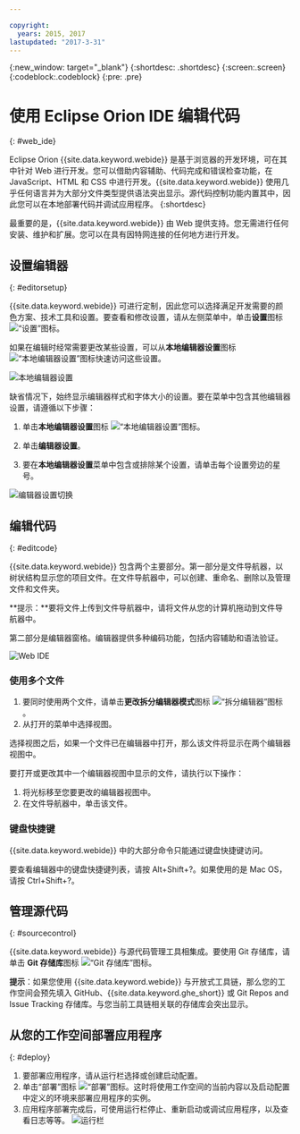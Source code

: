 ```yaml
---

copyright:
  years: 2015, 2017
lastupdated: "2017-3-31"
---
```


{:new_window: target="_blank"}
{:shortdesc: .shortdesc}
{:screen:.screen}
{:codeblock:.codeblock}
{:pre: .pre}

# 使用 Eclipse Orion IDE 编辑代码
{: #web_ide}

Eclipse Orion {{site.data.keyword.webide}} 是基于浏览器的开发环境，可在其中针对 Web 进行开发。您可以借助内容辅助、代码完成和错误检查功能，在 JavaScript、HTML 和 CSS 中进行开发。{{site.data.keyword.webide}} 使用几乎任何语言并为大部分文件类型提供语法突出显示。源代码控制功能内置其中，因此您可以在本地部署代码并调试应用程序。
{:shortdesc}

最重要的是，{{site.data.keyword.webide}} 由 Web 提供支持。您无需进行任何安装、维护和扩展。您可以在具有因特网连接的任何地方进行开发。

## 设置编辑器
{: #editorsetup}

{{site.data.keyword.webide}} 可进行定制，因此您可以选择满足开发需要的颜色方案、技术工具和设置。要查看和修改设置，请从左侧菜单中，单击**设置**图标 <img class="inline" src="images/webide_settings_icon_light_small.png"  alt="“设置”图标">。

如果在编辑时经常需要更改某些设置，可以从**本地编辑器设置**图标<img class="inline" src="images/webide_local_settings_icon_light_small.png"  alt="“本地编辑器设置”图标">快速访问这些设置。 

![本地编辑器设置](images/webide_local_editor_settings_light.png)

缺省情况下，始终显示编辑器样式和字体大小的设置。要在菜单中包含其他编辑器设置，请遵循以下步骤：

1. 单击**本地编辑器设置**图标 <img class="inline" src="images/webide_local_settings_icon_light_small.png"  alt="“本地编辑器设置”图标">。

2. 单击**编辑器设置**。

3. 要在**本地编辑器设置**菜单中包含或排除某个设置，请单击每个设置旁边的星号。

![编辑器设置切换](images/webide_editor_settings_toggle_light.png)


## 编辑代码
{: #editcode}

{{site.data.keyword.webide}} 包含两个主要部分。第一部分是文件导航器，以树状结构显示您的项目文件。在文件导航器中，可以创建、重命名、删除以及管理文件和文件夹。

**提示：**要将文件上传到文件导航器中，请将文件从您的计算机拖动到文件导航器中。

第二部分是编辑器窗格。编辑器提供多种编码功能，包括内容辅助和语法验证。

![Web IDE](images/webide_light.png)

### 使用多个文件
1. 要同时使用两个文件，请单击**更改拆分编辑器模式**图标 <img class="inline" src="images/webide_split_editor_icon_light_small.png"  alt="“拆分编辑器”图标">。
2. 从打开的菜单中选择视图。

 选择视图之后，如果一个文件已在编辑器中打开，那么该文件将显示在两个编辑器视图中。

 要打开或更改其中一个编辑器视图中显示的文件，请执行以下操作：
 1. 将光标移至您要更改的编辑器视图中。
 2. 在文件导航器中，单击该文件。

### 键盘快捷键
{{site.data.keyword.webide}} 中的大部分命令只能通过键盘快捷键访问。

要查看编辑器中的键盘快捷键列表，请按 Alt+Shift+?。如果使用的是 Mac OS，请按 Ctrl+Shift+?。

## 管理源代码
{: #sourcecontrol}

{{site.data.keyword.webide}} 与源代码管理工具相集成。要使用 Git 存储库，请单击 **Git 存储库**图标 <img class="inline" src="images/webide_git_icon_light_small.png"  alt="“Git 存储库”图标">。 

 **提示**：如果您使用 {{site.data.keyword.webide}} 与开放式工具链，那么您的工作空间会预先填入 GitHub、{{site.data.keyword.ghe_short}} 或 Git Repos and Issue Tracking 存储库。与您当前工具链相关联的存储库会突出显示。


## 从您的工作空间部署应用程序
{: #deploy}

1. 要部署应用程序，请从运行栏选择或创建启动配置。
1. 单击“部署”图标 <img class="inline" src="images/webide_deploy_button_light_small.png"  alt="“部署”图标">。这时将使用工作空间的当前内容以及启动配置中定义的环境来部署应用程序的实例。 
2. 应用程序部署完成后，可使用运行栏停止、重新启动或调试应用程序，以及查看日志等等。
![运行栏](images/webide_runbar_light.png)    

<!-- 3/6/2016: bl commands don't work with V2/CD 
## Editing outside of the {{site.data.keyword.webide}}
{: #editlocal}

To use an editor besides the {{site.data.keyword.webide}}, set up {{site.data.keyword.Bluemix_live}} so that you can work directly with your project files in any tool. {{site.data.keyword.Bluemix_live_notm}} is a command-line application that synchronizes the changes in your local file system with your cloud workspace in {{site.data.keyword.jazzhub}}. 

### Before you begin 

Download and install the [{{site.data.keyword.Bluemix_live_notm}} command-line interface![External link icon](../../icons/launch-glyph.svg "External link icon")](http://livesyncdownload.ng.bluemix.net){: new_window}.

### Synchronizing your local environment with {{site.data.keyword.Bluemix_notm}}
{: #edit_local_download}

1. Open a command-line window.
2. Sign in to {{site.data.keyword.Bluemix_notm}}:

	```
	bl login
	```
	{: pre}

3. When you are prompted, enter your IBMid and password.
4. View a list of your {{site.data.keyword.Bluemix_notm}} projects: 

	```
	bl projects
	```
	{: pre}

4. Synchronize your local environment with your project on {{site.data.keyword.Bluemix_notm}}:

	```
	bl sync projectName
	```
	{: pre}

where `projectName` is your {{site.data.keyword.Bluemix_notm}} app's name.

When you are finished editing, enter `q` to end synchronization.

### Enabling the Desktop Sync feature to edit code locally

The Desktop Sync feature is like Live Edit mode for the command line. You need the Desktop Sync feature to debug on the command line.
1. In another command-line window, enable the Desktop Sync feature:

	```
	cd localDirectory
	bl start
	```
	{: codeblock}

2. Use the launch configuration that you created in the {{site.data.keyword.webide}}. After you select the launch configuration, the Desktop Sync feature is enabled in your local environment. In the command-line window that you just opened, you can view the app's URL, the debug URL, the manage URL, and view the {{site.data.keyword.Bluemix_live_notm}} state.

3. Refresh the browser and verify that you can see the changes that you saved to static files in the local workspace. 

### Disabling the Desktop Sync feature

1. In the second command-line window, enter `bl stop`.
2. In the first command-line window, enter `q`.

--> 
